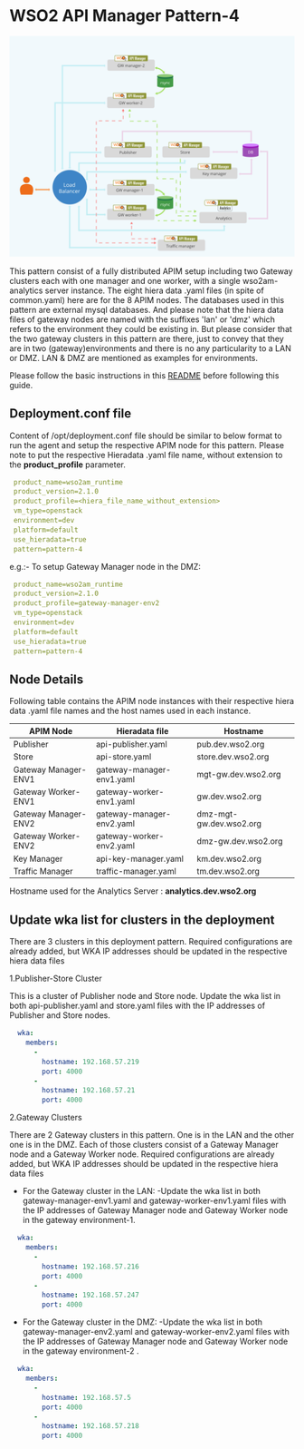 # WSO2 API Manager Pattern-4

![pattern-design](../../../../../patterns/design/am-2.1.0-pattern-4.jpg)

This pattern consist of a fully distributed APIM setup including two Gateway clusters each with one manager and one worker, with a single
wso2am-analytics server instance. The eight hiera data .yaml files (in spite of  common.yaml) here are for the 8 APIM nodes.
 The databases used in this pattern are external mysql databases. And please note that the hiera data files of gateway nodes are named with 
 the suffixes 'lan' or 'dmz' which refers to the environment they could be existing in. But please consider that the two gateway clusters in 
 this pattern are there, just to convey that they are in two (gateway)environments and there is no any particularity to a LAN or DMZ. LAN & DMZ 
 are mentioned as examples for environments.

Please follow the basic instructions in this [README](../../../../../README.md) before following this guide.

## Deployment.conf file

Content of /opt/deployment.conf file should be similar to below format to run the agent and setup the respective APIM
 node for this pattern. Please note to put the respective Hieradata .yaml file name, without extension to the
 **product_profile** parameter.

```yaml
 product_name=wso2am_runtime
 product_version=2.1.0
 product_profile=<hiera_file_name_without_extension>
 vm_type=openstack
 environment=dev
 platform=default
 use_hieradata=true
 pattern=pattern-4
```
e.g.:- To setup Gateway Manager node in the DMZ:

```yaml
 product_name=wso2am_runtime
 product_version=2.1.0
 product_profile=gateway-manager-env2
 vm_type=openstack
 environment=dev
 platform=default
 use_hieradata=true
 pattern=pattern-4
```

## Node Details

Following table contains the APIM node instances with their respective hiera data .yaml file names and the host names
used in each instance.

   APIM Node            | Hieradata file            | Hostname
   -------------        |-----------------------    | ------------------
   Publisher            | api-publisher.yaml        | pub.dev.wso2.org
   Store                | api-store.yaml            | store.dev.wso2.org
   Gateway Manager-ENV1 | gateway-manager-env1.yaml | mgt-gw.dev.wso2.org
   Gateway Worker-ENV1  | gateway-worker-env1.yaml  | gw.dev.wso2.org
   Gateway Manager-ENV2 | gateway-manager-env2.yaml | dmz-mgt-gw.dev.wso2.org
   Gateway Worker-ENV2  | gateway-worker-env2.yaml  | dmz-gw.dev.wso2.org
   Key Manager          | api-key-manager.yaml      | km.dev.wso2.org
   Traffic Manager      | traffic-manager.yaml      | tm.dev.wso2.org

Hostname used for the Analytics Server : **analytics.dev.wso2.org**


## Update wka list for clusters in the deployment

There are 3 clusters in this deployment pattern. Required configurations are already added, but WKA IP addresses
should be updated in the respective hiera data files

1.Publisher-Store Cluster

This is a cluster of Publisher node and Store node.
Update the wka list in both api-publisher.yaml and store.yaml files with the IP addresses of Publisher and Store nodes.
```yaml
  wka:
    members:
      -
        hostname: 192.168.57.219
        port: 4000
      -
        hostname: 192.168.57.21
        port: 4000
```
2.Gateway Clusters

There are 2 Gateway clusters in this pattern. One is in the LAN and the other one is in the DMZ. Each of those clusters consist of a Gateway Manager node and a Gateway Worker node.
Required configurations are already added, but WKA IP addresses should be updated in the respective hiera data files

  * For the Gateway cluster in the LAN:
    -Update the wka list in both gateway-manager-env1.yaml and gateway-worker-env1.yaml files with the IP addresses of Gateway Manager node and Gateway Worker node in the gateway environment-1.

```yaml
  wka:
    members:
      -
        hostname: 192.168.57.216
        port: 4000
      -
        hostname: 192.168.57.247
        port: 4000
```

  * For the Gateway cluster in the DMZ:
    -Update the wka list in both gateway-manager-env2.yaml and gateway-worker-env2.yaml files with the IP addresses of Gateway Manager node and Gateway Worker node in the gateway environment-2 .

```yaml
  wka:
    members:
      -
        hostname: 192.168.57.5
        port: 4000
      -
        hostname: 192.168.57.218
        port: 4000
```
